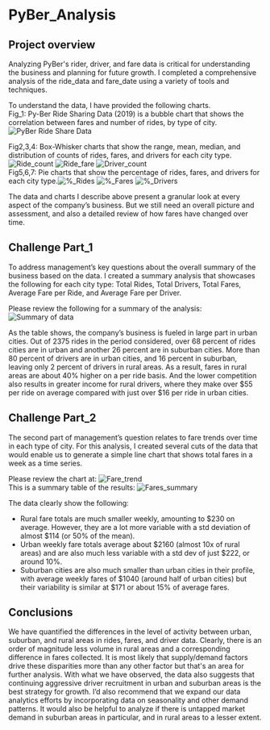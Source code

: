 # PyBer_Analysis
## Project overview
Analyzing PyBer's rider, driver, and fare data is critical for understanding the business and planning for future growth. I completed a comprehensive analysis of the ride_data and fare_date using a variety of tools and techniques.  

To understand the data, I have provided the following charts.  
Fig_1: Py-Ber Ride Sharing Data (2019) is a bubble chart that shows the correlation between fares and number of rides, by type of city. ![PyBer Ride Share Data](analysis/fig1)  

Fig2,3,4: Box-Whisker charts that show the range, mean, median, and distribution of counts of rides, fares, and drivers for each city type.![Ride_count](analysis/fig2) ![Ride_fare](analysis/fig3) ![Driver_count](analysis/fig4)  
Fig5,6,7: Pie charts that show the percentage of rides, fares, and drivers for each city type.![%_Rides](analysis/fig6) ![%_Fares](analysis/fig7) ![%_Drivers](analysis/fig7)

The data and charts I describe above present a granular look at every aspect of the company’s business. But we still need an overall picture and assessment, and also a detailed review of how fares have changed over time.  
## Challenge Part_1
To address management’s key questions about the overall summary of the business based on the data. I created a summary analysis that showcases the following for each city type: Total Rides, Total Drivers, Total Fares, Average Fare per Ride, and Average Fare per Driver.  

Please review the following for a summary of the analysis:![Summary of data](analysis/Fig9)  

As the table shows, the company’s business is fueled in large part in urban cities. Out of 2375 rides in the period considered, over 68 percent of rides cities are in urban and another 26 percent are in suburban cities. More than 80 percent of drivers are in urban cities, and 16 percent in suburban, leaving only 2 percent of drivers in rural areas. As a result, fares in rural areas are about 40% higher on a per ride basis. And the lower competition also results in greater income for rural drivers, where they make over $55 per ride on average compared with just over $16 per ride in urban cities.

## Challenge Part_2
The second part of management’s question relates to fare trends over time in each type of city. For this analysis, I created several cuts of the data that would enable us to generate a simple line chart that shows total fares in a week as a time series.  

Please review the chart at: ![Fare_trend](analysis/Fig8)  
This is a summary table of the results: ![Fares_summary](analysis/Fig10)

The data clearly show the following:
-	Rural fare totals are much smaller weekly, amounting to $230 on average. However, they are a lot more variable with a std deviation of almost $114 (or 50% of the mean). 
-	Urban weekly fare totals average about $2160 (almost 10x of rural areas) and are also much less variable with a std dev of just $222, or around 10%.
-	Suburban cities are also much smaller than urban cities in their profile, with average weekly fares of $1040 (around half of urban cities) but their variability is similar at $171 or about 15% of average fares.  

## Conclusions
We have quantified the differences in the level of activity between urban, suburban, and rural areas in rides, fares, and driver data. Clearly, there is an order of magnitude less volume in rural areas and a corresponding difference in fares collected. It is most likely that supply/demand factors drive these disparities more than any other factor but that's an area for further analysis. With what we have observed, the data also suggests that continuing aggressive driver recruitment in urban and suburban areas is the best strategy for growth. I’d also recommend that we expand our data analytics efforts by incorporating data on seasonality and other demand patterns. It would also be helpful to analyze if there is untapped market demand in suburban areas in particular, and in rural areas to a lesser extent.
